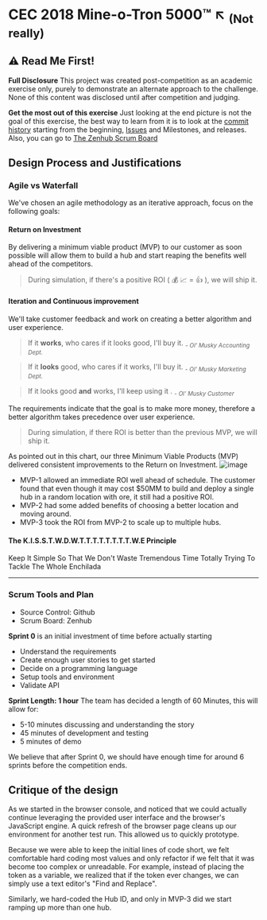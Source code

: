 
# CEC 2018 Mine-o-Tron 5000:tm: :arrow_upper_left: <sub>(Not really)</sub>

## :warning: Read Me First!
**Full Disclosure** This project was created post-competition as an academic exercise only, purely to demonstrate an alternate approach to the challenge. None of this content was disclosed until after competition and judging.

**Get the most out of this exercise**  Just looking at the end picture is not the goal of this exercise, the best way to learn from it is to look at the [commit history](https://github.com/somejeff/cec-2018-mine-o-tron/commits/develop) starting from the beginning, [Issues](https://github.com/somejeff/cec-2018-mine-o-tron/issues?utf8=%E2%9C%93&q=is%3Aissue) and Milestones, and releases.  Also, you can go to [The Zenhub Scrum Board](https://app.zenhub.com/workspace/o/somejeff/cec-2018-mine-o-tron/boards?repos=124766172)


## Design Process and Justifications
### Agile vs Waterfall
We've chosen an agile methodology as an iterative approach, focus on the following goals:

#### Return on Investment
By delivering a minimum viable product (MVP) to our customer as soon possible will allow them to build a hub and start reaping the benefits well ahead of the competitors.

> During simulation, if there's a positive ROI ( :moneybag: :chart_with_upwards_trend: = :thumbsup: ), we will ship it.

#### Iteration and Continuous improvement
We'll take customer feedback and work on creating a better algorithm and user experience.

> If it **works**, who cares if it looks good, I'll buy it.  *<sub>- Ol' Musky Accounting Dept.</sub>*

> If it **looks** good, who cares if it works, I'll buy it.  *<sub>- Ol' Musky Marketing Dept.</sub>*

> If it looks good **and** works, I'll keep using it .  *<sub>- Ol' Musky Customer</sub>*

The requirements indicate that the goal is to make more money, therefore a better algorithm takes precedence over user experience.

> During simulation, if there ROI is better than the previous MVP, we will ship it.

As pointed out in this chart, our three Minimum Viable Products (MVP) delivered consistent improvements to the Return on Investment.
![image](https://user-images.githubusercontent.com/5151941/37320542-96171a92-264a-11e8-8f31-50ce4a4e5993.png)

* MVP-1 allowed an immediate ROI well ahead of schedule. The customer found that even though it may cost $50MM to build and deploy a single hub in a random location with ore, it still had a positive ROI.
* MVP-2 had some added benefits of choosing a better location and moving around.
* MVP-3 took the ROI from MVP-2 to scale up to multiple hubs.




#### The K.I.S.S.T.W.D.W.T.T.T.T.T.T.T.T.W.E Principle
Keep It Simple So That We Don't Waste Tremendous Time Totally Trying To Tackle The Whole Enchilada



---

### Scrum Tools and Plan
- Source Control: Github
- Scrum Board: Zenhub 

**Sprint 0** is an initial investment of time before actually starting
- Understand the requirements
- Create enough user stories to get started
- Decide on a programming language
- Setup tools and environment
- Validate API

**Sprint Length: 1 hour** The team has decided a length of 60 Minutes, this will allow 
for:
- 5-10 minutes discussing and understanding the story
- 45 minutes of development and testing
- 5 minutes of demo

We believe that after Sprint 0, we should have enough time for around 6 sprints before the competition ends.  

## Critique of the design

As we started in the browser console, and noticed that we could actually continue leveraging the provided user interface and the browser's JavaScript engine. A quick refresh of the browser page cleans up our environment for another test run.  This allowed us to quickly prototype.

Because we were able to keep the initial lines of code short, we felt comfortable hard coding most values and only refactor if we felt that it was become too complex or unreadable.  For example, instead of placing the token as a variable, we realized that if the token ever changes, we can simply use a text editor's "Find and Replace".

Similarly, we hard-coded the Hub ID, and only in MVP-3 did we start ramping up more than one hub.  